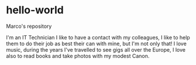 # hello-world
Marco's repository

I'm an IT Technician I like to have a contact with my colleagues, I like to help them to do their job as best their can with mine, but I'm not only that!
I love music, during the years I've travelled to see gigs all over the Europe, I love also to read books and take photos with my modest Canon.
